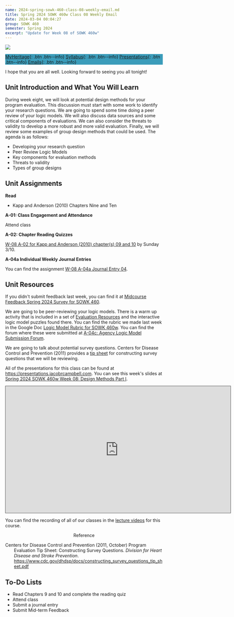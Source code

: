 ```yaml
---
name: 2024-spring-sowk-460-class-08-weekly-email.md
title: Spring 2024 SOWK 460w Class 08 Weekly Email
date: 2024-03-04 00:04:27
group: SOWK 460
semester: Spring 2024
excerpt: "Update for Week 08 of SOWK 460w"
---
```


![](https://jacobrcampbell.com/assets/media/2024-01-19-sowk-460w-email-header-image.jpg)

<div style="background-color: #3b9cba; width: 100%;" markdown="1">

[MyHeritage](https://myheritage.heritage.edu/ICS/Academics/SOWK/SOWK_460W/2324_SP-SOWK_460W-1/){: .btn .btn--info}
[Syllabus](https://jacobrcampbell.com/assets/media/2024-spring-sowk-460w-1-course-syllabus-campbell.pdf){: .btn .btn--info}
[Presentations](https://presentations.jacobrcampbell.com){: .btn .btn--info}
[Emails](https://jacobrcampbell.com/communications/){: .btn .btn--info}

</div>

I hope that you are all well. Looking forward to seeing you all tonight!

## Unit Introduction and What You Will Learn

During week eight, we will look at potential design methods for your program evaluation. This discussion must start with some work to identify your research questions. We are going to spend some time doing a peer review of your logic models. We will also discuss data sources and some critical components of evaluations. We can also consider the threats to validity to develop a more robust and more valid evaluation. Finally, we will review some examples of group design methods that could be used. The agenda is as follows:

- Developing your research question
- Peer Review Logic Models
- Key components for evaluation methods
- Threats to validity
- Types of group designs

## Unit Assignments

**Read**

- Kapp and Anderson (2010) Chapters Nine and Ten

**A-01: Class Engagement and Attendance**

Attend class

**A-02: Chapter Reading Quizzes**

[W-08 A-02 for Kapp and Anderson (2010) chapter(s) 09 and 10](https://myheritage.heritage.edu/ICS/Academics/SOWK/SOWK_460W/2324_SP-SOWK_460W-1/Assignments.jnz?portlet=Coursework&screen=AssignmentDetailView&screenType=change&id=82dbcd41-20e1-4a90-adf4-aac8a24e6e9c) by Sunday 3/10. 

**A-04a Individual Weekly Journal Entries**

You can find the assignment [W-08 A-04a Journal Entry 04](https://myheritage.heritage.edu/ICS/Academics/SOWK/SOWK_460W/2324_SP-SOWK_460W-1/W-08_34_-_310.jnz?portlet=Group_Discussion_Forums&screen=TopicView&screenType=change&id=6b59b7ea-b2ca-4ecd-9a39-6fa7a9a74848).


## Unit Resources

If you didn't submit feedback last week, you can find  it at [Midcourse Feedback Spring 2024 Survey for SOWK 460](https://p17.courseval.net/etw/ets/et.asp?CFNK=C4891C44-BE32-4F73-B833-B79DDAF1D794&nxappid=HU2&nxmid=GetSurveyForm&wsedrq=Z0Z03R6324).

We are going to be peer-reviewing your logic models. There is a warm up activity that is included in a set of [Evaluation Resources](https://communitysolutions.ca/web/free-resources-menu-version/) and the interactive logic model puzzles found there. You can find the rubric we made last week in the Google Doc [Logic Model Rubric for SOWK 460w](https://docs.google.com/document/d/10BdGh8FOVilFK2yOvWh-TV5AGwGUa-LA5565jdBDoZY/edit?usp=sharing). You can find the forum where these were submitted at [A-04c: Agency Logic Model Submission Forum](https://myheritage.heritage.edu/ICS/Academics/SOWK/SOWK_460W/2324_SP-SOWK_460W-1/W-06_219_-_225.jnz?portlet=Group_Discussion_Forums&screen=TopicView&screenType=change&id=2ff42599-2e69-43e2-b08d-898d0cd2d4dc).

We are going to talk about potential survey questions. Centers for Disease Control and Prevention (2011) provides a [tip sheet](https://www.cdc.gov/dhdsp/docs/constructing_survey_questions_tip_sheet.pdf) for constructing survey questions that we will be reviewing. 

All of the presentations for this class can be found at <https://presentations.jacobrcampbell.com>. You can see this week's slides at [Spring 2024 SOWK 460w Week 08: Design Methods Part I](https://presentations.jacobrcampbell.com/aLQa4c).

<iframe src="https://presentations.jacobrcampbell.com/aLQa4c/embed" height="405" width="720" style="border: 1px solid #464646;" allowfullscreen allow="autoplay"></iframe>

You can find the recording of all of our classes in the [lecture videos](https://myheritage.heritage.edu/ICS/Academics/SOWK/SOWK_460W/2324_SP-SOWK_460W-1/Lecture_Videos.jnz) for this course.

<div style="text-align: center" markdown="1">
Reference
</div>
<div style="margin: 0 0 0 2em; text-indent: -2em;" markdown="1">

Centers for Disease Control and Prevention (2011, October) Program Evaluation Tip Sheet: Constructing Survey Questions. _Division for Heart Disease and Stroke Prevention_. <https://www.cdc.gov/dhdsp/docs/constructing_survey_questions_tip_sheet.pdf>

</div>

## To-Do Lists

- Read Chapters 9 and 10 and complete the reading quiz
- Attend class
- Submit a journal entry
- Submit Mid-term Feedback